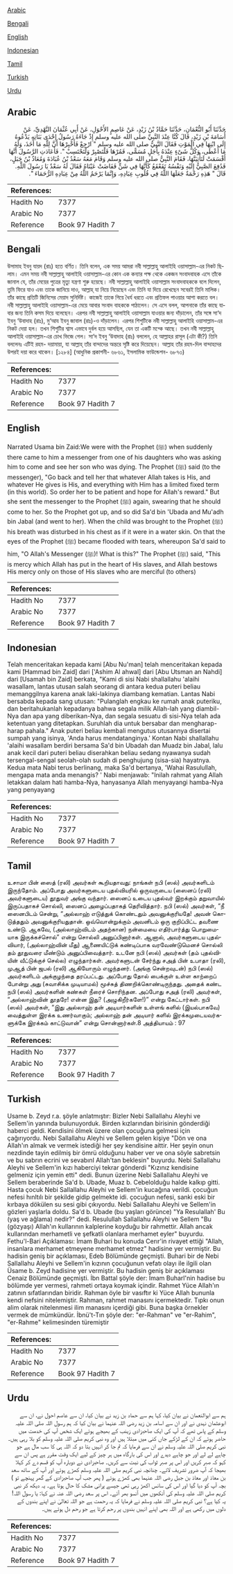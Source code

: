 [Arabic](#arabic)

[Bengali](#bengali)

[English](#english)

[Indonesian](#indonesian)

[Tamil](#tamil)

[Turkish](#turkish)

[Urdu](#urdu)

## Arabic


<div dir="rtl" lang="ar" style={{fontSize:'larger',backgroundColor:'#f8f9fa',padding:20}}>
حَدَّثَنَا أَبُو النُّعْمَانِ، حَدَّثَنَا حَمَّادُ بْنُ زَيْدٍ، عَنْ عَاصِمٍ الأَحْوَلِ، عَنْ أَبِي عُثْمَانَ النَّهْدِيِّ، عَنْ أُسَامَةَ بْنِ زَيْدٍ، قَالَ كُنَّا عِنْدَ النَّبِيِّ صلى الله عليه وسلم إِذْ جَاءَهُ رَسُولُ إِحْدَى بَنَاتِهِ يَدْعُوهُ إِلَى ابْنِهَا فِي الْمَوْتِ فَقَالَ النَّبِيُّ صلى الله عليه وسلم ‏"‏ ارْجِعْ فَأَخْبِرْهَا أَنَّ لِلَّهِ مَا أَخَذَ، وَلَهُ مَا أَعْطَى، وَكُلُّ شَىْءٍ عِنْدَهُ بِأَجَلٍ مُسَمًّى، فَمُرْهَا فَلْتَصْبِرْ وَلْتَحْتَسِبْ ‏"‏‏.‏ فَأَعَادَتِ الرَّسُولَ أَنَّهَا أَقْسَمَتْ لَتَأْتِيَنَّهَا، فَقَامَ النَّبِيُّ صلى الله عليه وسلم وَقَامَ مَعَهُ سَعْدُ بْنُ عُبَادَةَ وَمُعَاذُ بْنُ جَبَلٍ، فَدُفِعَ الصَّبِيُّ إِلَيْهِ وَنَفْسُهُ تَقَعْقَعُ كَأَنَّهَا فِي شَنٍّ فَفَاضَتْ عَيْنَاهُ فَقَالَ لَهُ سَعْدٌ يَا رَسُولَ اللَّهِ‏.‏ قَالَ ‏"‏ هَذِهِ رَحْمَةٌ جَعَلَهَا اللَّهُ فِي قُلُوبِ عِبَادِهِ، وَإِنَّمَا يَرْحَمُ اللَّهُ مِنْ عِبَادِهِ الرُّحَمَاءَ ‏"‏‏.‏
</div>
<div style={{backgroundColor:'#f8f9fa',padding:20, marginBottom: 10}}><table> <thead> <tr> <th>References:</th> <th></th> </tr> </thead> <tbody><tr><td>Hadith No</td><td>7377</td></tr><tr><td>Arabic No</td><td>7377</td></tr><tr><td>Reference</td><td>Book 97 Hadith 7</td></tr></tbody></table></div>

## Bengali


<div dir="ltr" lang="bn" style={{fontSize:'larger',backgroundColor:'#f8f9fa',padding:20}}>
উসামাহ ইবনু যায়দ (রাঃ) হতে বর্ণিত। তিনি বলেন, এক সময় আমরা নবী সাল্লাল্লাহু আলাইহি ওয়াসাল্লাম-এর নিকট ছিলাম। এমন সময় নবী সাল্লাল্লাহু আলাইহি ওয়াসাল্লাম-এর কোন এক কন্যার পক্ষ থেকে একজন সংবাদবাহক এসে তাঁকে জানাল যে, তাঁর মেয়ের পুত্রের মৃত্যু যন্ত্রণা শুরু হয়েছে। নবী সাল্লাল্লাহু আলাইহি ওয়াসাল্লাম সংবাদবাহককে বলে দিলেন, তুমি ফিরে যাও এবং তাকে জানিয়ে দাও, আল্লাহ্ যা নিয়ে নিয়েছেন এবং তিনি যা দিয়ে রেখেছেন সবেরই তিনি মালিক। তাঁর কাছে প্রতিটি জিনিসের মেয়াদ সুনির্দিষ্ট। কাজেই তাকে গিয়ে ধৈর্য ধরতে এবং প্রতিফল পাওয়ার আশা করতে বল। নবী সাল্লাল্লাহু আলাইহি ওয়াসাল্লাম-এর মেয়ে আবার সংবাদ বাহককে পাঠালেন। সে এসে বলল, আপনাকে তাঁর কাছে যাবার জন্য তিনি কসম দিয়ে বলেছেন। এরপর নবী সাল্লাল্লাহু আলাইহি ওয়াসাল্লাম যাওয়ার জন্য দাঁড়ালেন, তাঁর সঙ্গে সা‘দ ইবনু ‘উবাদাহ (রাঃ), মু‘আয ইবনু জাবাল (রাঃ)-ও দাঁড়ালেন। এরপর শিশুটিকে নবী সাল্লাল্লাহু আলাইহি ওয়াসাল্লাম-এর নিকট দেয়া হল। তখন শিশুটির শ্বাস এভাবে দুর্বল হয়ে আসছিল, যেন তা একটি মশ্কে আছে। তখন নবী সাল্লাল্লাহু আলাইহি ওয়াসাল্লাম-এর চোখ ভিজে গেল। সা‘দ ইবনু ‘উবাদাহ (রাঃ) বললেন, হে আল্লাহর রাসূল (এটা কী?) তিনি বললেনঃ এটিই রহম- দয়ামায়া, যা আল্লাহ্ তাঁর বান্দাদের অন্তরে সৃষ্টি করে দিয়েছেন। আল্লাহ তাঁর রহম-দিল বান্দাহদের উপরই দয়া করে থাকেন। [১২৮৪] (আধুনিক প্রকাশনী- ৬৮৬১, ইসলামিক ফাউন্ডেশন- ৬৮৭৩)
</div>
<div style={{backgroundColor:'#f8f9fa',padding:20, marginBottom: 10}}><table> <thead> <tr> <th>References:</th> <th></th> </tr> </thead> <tbody><tr><td>Hadith No</td><td>7377</td></tr><tr><td>Arabic No</td><td>7377</td></tr><tr><td>Reference</td><td>Book 97 Hadith 7</td></tr></tbody></table></div>

## English


<div dir="ltr" lang="en" style={{fontSize:'larger',backgroundColor:'#f8f9fa',padding:20}}>
Narrated Usama bin Zaid:We were with the Prophet (ﷺ) when suddenly there came to him a messenger from one of his daughters who was asking him to come and see her son who was dying. The Prophet (ﷺ) said (to the messenger), "Go back and tell her that whatever Allah takes is His, and whatever He gives is His, and everything with Him has a limited fixed term (in this world). So order her to be patient and hope for Allah's reward." But she sent the messenger to the Prophet (ﷺ) again, swearing that he should come to her. So the Prophet got up, and so did Sa'd bin 'Ubada and Mu'adh bin Jabal (and went to her). When the child was brought to the Prophet (ﷺ) his breath was disturbed in his chest as if it were in a water skin. On that the eyes of the Prophet (ﷺ) became flooded with tears, whereupon Sa'd said to him, "O Allah's Messenger (ﷺ)! What is this?" The Prophet (ﷺ) said, "This is mercy which Allah has put in the heart of His slaves, and Allah bestows His mercy only on those of His slaves who are merciful (to others)
</div>
<div style={{backgroundColor:'#f8f9fa',padding:20, marginBottom: 10}}><table> <thead> <tr> <th>References:</th> <th></th> </tr> </thead> <tbody><tr><td>Hadith No</td><td>7377</td></tr><tr><td>Arabic No</td><td>7377</td></tr><tr><td>Reference</td><td>Book 97 Hadith 7</td></tr></tbody></table></div>

## Indonesian


<div dir="ltr" lang="id" style={{fontSize:'larger',backgroundColor:'#f8f9fa',padding:20}}>
Telah menceritakan kepada kami [Abu Nu'man] telah menceritakan kepada kami [Hammad bin Zaid] dari ['Ashim Al ahwal] dari [Abu Utsman an Nahdi] dari [Usamah bin Zaid] berkata, "Kami di sisi Nabi shallallahu 'alaihi wasallam, lantas utusan salah seorang di antara kedua puteri beliau memanggilnya karena anak laki-lakinya diambang kematian. Lantas Nabi bersabda kepada sang utusan: "Pulanglah engkau ke rumah anak puteriku, dan beritahukanlah kepadanya bahwa segala milik Allah-lah yang diambil-Nya dan apa yang diberikan-Nya, dan segala sesuatu di sisi-Nya telah ada ketentuan yang ditetapkan. Suruhlah dia untuk bersabar dan mengharap-harap pahala." Anak puteri beliau kembali mengutus utusannya disertai sumpah yang isinya, 'Anda harus mendatanginya.' Kontan Nabi shallallahu 'alaihi wasallam berdiri bersama Sa'd bin Ubadah dan Muadz bin Jabal, lalu anak kecil dari puteri beliau diserahkan beliau sedang nyawanya sudah tersengal-sengal seolah-olah sudah di penghujung (sisa-sia) hayatnya. Kedua mata Nabi terus berlinang, maka Sa'd bertanya, 'Wahai Rasulullah, mengapa mata anda menangis? ' Nabi menjawab: "Inilah rahmat yang Allah letakkan dalam hati hamba-Nya, hanyasanya Allah menyayangi hamba-Nya yang penyayang
</div>
<div style={{backgroundColor:'#f8f9fa',padding:20, marginBottom: 10}}><table> <thead> <tr> <th>References:</th> <th></th> </tr> </thead> <tbody><tr><td>Hadith No</td><td>7377</td></tr><tr><td>Arabic No</td><td>7377</td></tr><tr><td>Reference</td><td>Book 97 Hadith 7</td></tr></tbody></table></div>

## Tamil


<div dir="ltr" lang="ta" style={{fontSize:'larger',backgroundColor:'#f8f9fa',padding:20}}>
உசாமா பின் ஸைத் (ரலி) அவர்கள் கூறியதாவது: நாங்கள் நபி (ஸல்) அவர்களிடம் இருந்தோம். அப்போது அவர்களுடைய புதல்வியரில் ஒருவருடைய (ஸைனப் (ரலி) அவர்களுடைய) தூதுவர் அங்கு வந்தார். ஸைனப் உடைய புதல்வர் இறக்கும் தறுவாயில் இருப்பதாகச் சொல்லி, ஸைனப் அழைப்பதாகத் தெரிவித்தார். நபி (ஸல்) அவர்கள், “நீ ஸைனபிடம் சென்று, “அல்லாஹ் எடுத்துக் கொண்டதும் அவனுக்குரியதே! அவன் கொடுத்ததும் அவனுக்குரியதுதான். ஒவ்வொன்றுக்கும் அவனிடம் ஒரு குறிப்பிட்ட தவணை உண்டு. ஆகவே, (அல்லாஹ்விடம் அதற்கான) நன்மையை எதிர்பார்த்து பொறுமையாக இருக்கச்சொல்” என்று சொல்லி அனுப்பினார்கள். ஆனால், அவர்களுடைய புதல்வியார், (அல்லாஹ்வின் மீது) ஆணையிட்டுக் கண்டிப்பாக வரவேண்டுமெனச் சொல்லி தம் தூதுவரை மீண்டும் அனுப்பிவைத்தார். உடனே நபி (ஸல்) அவர்கள் (தம் புதல்வியின் வீட்டுக்குச் செல்ல) எழுந்தார்கள். அவர்களுடன் சேர்ந்து சஅத் பின் உபாதா (ரலி), முஆத் பின் ஜபல் (ரலி) ஆகியோரும் எழுந்தனர். (அங்கு சென்றவுடன்) நபி (ஸல்) அவர்களிடம் அக்குழந்தை தரப்பட்டது. அப்போது தோல் பைக்குள் உள்ள காற்றைப் போன்று அது (சுவாசிக்க முடியாமல்) மூச்சுத் திணறிக்கொண்டிருந்தது. அதைக் கண்ட நபி (ஸல்) அவர்களின் கண்கள் நீரைச் சொரிந்தன. அப்போது சஅத் (ரலி) அவர்கள், “அல்லாஹ்வின் தூதரே! என்ன இது? (அழுகிறீர்களே!)” என்று கேட்டார்கள். நபி (ஸல்) அவர்கள், “இது அல்லாஹ் தன் அடியார்களின் உள்ளங் களில் (இயல்பாகவே) வைத்துள்ள இரக்க உணர்வாகும்; அல்லாஹ் தன் அடியார் களில் இரக்கமுடையவர்களுக்கே இரக்கம் காட்டுவான்” என்று சொன்னார்கள்.8 அத்தியாயம் : 97
</div>
<div style={{backgroundColor:'#f8f9fa',padding:20, marginBottom: 10}}><table> <thead> <tr> <th>References:</th> <th></th> </tr> </thead> <tbody><tr><td>Hadith No</td><td>7377</td></tr><tr><td>Arabic No</td><td>7377</td></tr><tr><td>Reference</td><td>Book 97 Hadith 7</td></tr></tbody></table></div>

## Turkish


<div dir="ltr" lang="tr" style={{fontSize:'larger',backgroundColor:'#f8f9fa',padding:20}}>
Usame b. Zeyd r.a. şöyle anlatmıştır: Bizler Nebi Sallallahu Aleyhi ve Sellem'in yanında bulunuyorduk. Birden kızlarından birisinin gönderdiği haberci geldi. Kendisini ölmek üzere olan çocuğuna gelmesi için çağırıyordu. Nebi Sallallahu Aleyhi ve Sellem gelen kişiye "Dön ve ona Allah'ın almak ve vermek istediği her şey kendisine aittir. Her şeyin onun nezdinde tayin edilmiş bir ömrü olduğunu haber ver ve ona söyle sabretsin ve bu sabrın ecrini ve sevabınI Allah'tan beklesin" buyurdu. Nebi Sallallahu Aleyhi ve Sellem'in kızı haberciyi tekrar gönderdi "Kızınız kendisine gelmeniz için yemin etti" dedi. Bunun üzerine Nebi Sallallahu Aleyhi ve Sellem beraberinde Sa'd b. Ubade, Muaz b. Cebelolduğu halde kalkıp gitti. Hasta çocuk Nebi Sallallahu Aleyhi ve Sellem'in kucağına verildi. çocuğun nefesi hınltılı bir şekilde gidip gelmekte idi. çocuğun nefesi, sanki eski bir kırbaya dökülen su sesi gibi çıkıyordu. Nebi Sallallahu Aleyhi ve Sellem'in gözleri yaşlarla doldu. Sa'd b. Ubade (bu yaşları görünce) "Ya Resulallah' Bu (yaş ve ağlama) nedir?" dedi. Resulullah Sallallahu Aleyhi ve Sellem "Bu (gözyaşı) Allah'ın kullarının kalplerine koyduğu bir rahmettir. Allah ancak kullarından merhametli ve şefkatli olanlara merhamet eyler" buyurdu. Fethu'l-Bari Açıklaması: İmam Buhari bu konuda Cerır'in rivayet ettiği "Allah, insanlara merhamet etmeyene merhamet etmez" hadisine yer vermiştir. Bu hadisin geniş bir açıklaması, Edeb Bölümünde geçmişti. Buhari bir de Nebi Sallallahu Aleyhi ve Sellem'in kızının çocuğunun vefatı olayı ile ilgili olan Üsame b. Zeyd hadisine yer vermiştir. Bu hadisin geniş bir açıklaması Cenaiz Bölümünde geçmişti. İbn Battal şöyle der: İmam Buharl'nin hadise bu bölümde yer vermesi, rahmeti ortaya koymak içindir. Rahmet Yüce Allah'ın zatının sıfatlarından biridir. Rahman öyle bir vasıftır ki Yüce Allah bununla kendi nefsini nitelemiştir. Rahman, rahmet manasını içermektedir. Tıpkı onun alim olarak nitelenmesi ilim manasını içerdiği gibi. Buna başka örnekler vermek de mümkündür. İbnü't-Tın şöyle der: "er-Rahman" ve "er-Rahim", "er-Rahme" kelimesinden türemiştir
</div>
<div style={{backgroundColor:'#f8f9fa',padding:20, marginBottom: 10}}><table> <thead> <tr> <th>References:</th> <th></th> </tr> </thead> <tbody><tr><td>Hadith No</td><td>7377</td></tr><tr><td>Arabic No</td><td>7377</td></tr><tr><td>Reference</td><td>Book 97 Hadith 7</td></tr></tbody></table></div>

## Urdu


<div dir="rtl" lang="ur" style={{fontSize:'larger',backgroundColor:'#f8f9fa',padding:20}}>
ہم سے ابوالنعمان نے بیان کیا، کہا ہم سے حماد بن زید نے بیان کیا، ان سے عاصم احول نے، ان سے ابوعثمان نہدی نے اور ان سے اسامہ بن زید رضی اللہ عنہما نے بیان کیا کہ ہم رسول اللہ صلی اللہ علیہ وسلم کے پاس تھے کہ آپ کی ایک صاحبزادی زینب کے بھیجے ہوئے ایک شخص آپ کی خدمت میں حاضر ہوئے کہ ان کے لڑکے جاں کنی میں مبتلا ہیں اور وہ نبی کریم صلی اللہ علیہ وسلم کو بلا رہی ہیں۔ نبی کریم صلی اللہ علیہ وسلم نے ان سے فرمایا کہ تم جا کر انہیں بتا دو کہ اللہ ہی کا سب مال ہے جو چاہے لے لے اور جو چاہے دیدے اور اس کی بارگاہ میں ہر چیز کے لیے ایک وقت مقرر ہے پس ان سے کہو کہ صبر کریں اور اس پر صبر ثواب کی نیت سے کریں۔ صاحبزادی نے دوبارہ آپ کو قسم دے کر کہلا بھیجا کہ آپ ضرور تشریف لائے۔ چنانچہ نبی کریم صلی اللہ علیہ وسلم کھڑے ہوئے اور آپ کے ساتھ سعد بن معاذ اور معاذ بن جبل رضی اللہ عنہما بھی کھڑے ہوئے ( پھر جب آپ صاحبزادی کے گھر پہنچے تو ) بچہ آپ کو دیا گیا اور اس کی سانس اکھڑ رہی تھی جیسے پرانی مشک کا حال ہوتا ہے۔ یہ دیکھ کر نبی کریم صلی اللہ علیہ وسلم کی آنکھوں میں آنسو بھر آئے۔ اس پر سعد رضی اللہ عنہ نے کہا: یا رسول اللہ! یہ کیا ہے؟ نبی کریم صلی اللہ علیہ وسلم نے فرمایا کہ یہ رحمت ہے جو اللہ تعالیٰ نے اپنے بندوں کے دلوں میں رکھی ہے اور اللہ بھی اپنے انہیں بندوں پر رحم کرتا ہے جو رحم دل ہوتے ہیں۔
</div>
<div style={{backgroundColor:'#f8f9fa',padding:20, marginBottom: 10}}><table> <thead> <tr> <th>References:</th> <th></th> </tr> </thead> <tbody><tr><td>Hadith No</td><td>7377</td></tr><tr><td>Arabic No</td><td>7377</td></tr><tr><td>Reference</td><td>Book 97 Hadith 7</td></tr></tbody></table></div>